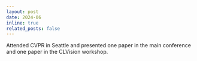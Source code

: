 ```yaml
---
layout: post
date: 2024-06
inline: true
related_posts: false
---
```


Attended CVPR in Seattle and presented one paper in the main conference and one paper in the CLVision workshop.
